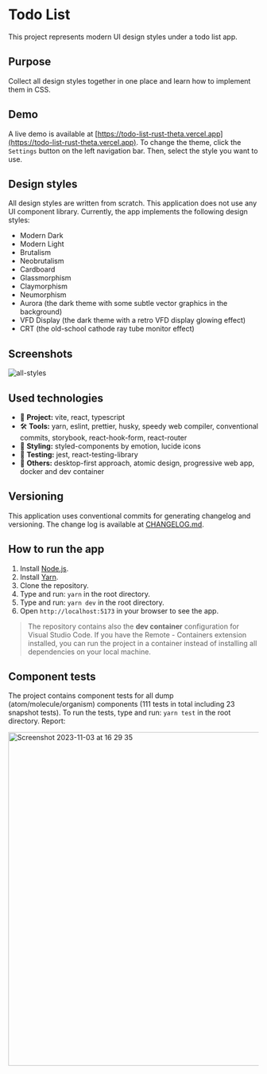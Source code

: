 # Todo List

This project represents modern UI design styles under a todo list app.

## Purpose

Collect all design styles together in one place and learn how to implement them in CSS.

## Demo

A live demo is available at [https://todo-list-rust-theta.vercel.app](https://todo-list-rust-theta.vercel.app).
To change the theme, click the `Settings` button on the left navigation bar. Then, select the style you want to use.

## Design styles

All design styles are written from scratch. This application does not use any UI component library. Currently, the app implements the following design styles:

- Modern Dark
- Modern Light
- Brutalism
- Neobrutalism
- Cardboard
- Glassmorphism
- Claymorphism
- Neumorphism
- Aurora (the dark theme with some subtle vector graphics in the background)
- VFD Display (the dark theme with a retro VFD display glowing effect)
- CRT (the old-school cathode ray tube monitor effect)

## Screenshots

![all-styles](https://github.com/wojciechmarek/todo-list/assets/27026036/412e9562-da0b-4e74-8561-2036df550935)

## Used technologies

- 🎁 **Project:** vite, react, typescript
- 🛠️ **Tools:** yarn, eslint, prettier, husky, speedy web compiler, conventional commits, storybook, react-hook-form, react-router
- 🎨 **Styling:** styled-components by emotion, lucide icons
- 🧪 **Testing:** jest, react-testing-library
- 💎 **Others:** desktop-first approach, atomic design, progressive web app, docker and dev container

## Versioning

This application uses conventional commits for generating changelog and versioning. The change log is available at [CHANGELOG.md](./CHANGELOG.md).

## How to run the app

1. Install [Node.js](https://nodejs.org/en/download/).
2. Install [Yarn](https://classic.yarnpkg.com/en/docs/install/).
3. Clone the repository.
4. Type and run: `yarn` in the root directory.
5. Type and run: `yarn dev` in the root directory.
6. Open `http://localhost:5173` in your browser to see the app.

> The repository contains also the **dev container** configuration for Visual Studio Code. If you have the Remote - Containers extension installed, you can run the project in a container instead of installing all dependencies on your local machine.

## Component tests

The project contains component tests for all dump (atom/molecule/organism) components (111 tests in total including 23 snapshot tests). To run the tests, type and run: `yarn test` in the root directory.
Report:

<img width="670" alt="Screenshot 2023-11-03 at 16 29 35" src="https://github.com/wojciechmarek/todo-list/assets/27026036/502adcaf-e9e3-4409-b202-f0d473769410">

